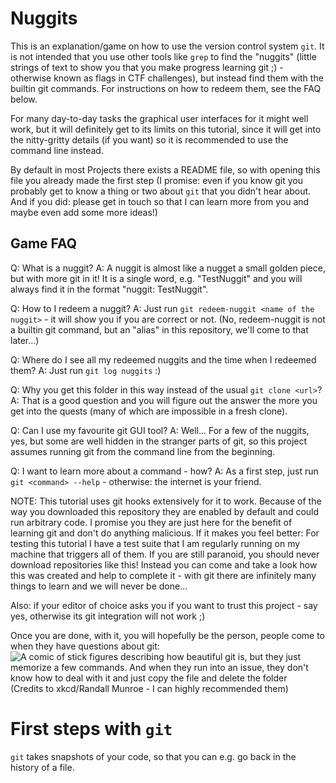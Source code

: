 # Nuggits

This is an explanation/game on how to use the version control system `git`. It is not intended that you use other tools like `grep` to find the "nuggits" (little strings of text to show you that you make progress learning git ;) - otherwise known as flags in CTF challenges), but instead find them with the builtin git commands. For instructions on how to redeem them, see the FAQ below.

For many day-to-day tasks the graphical user interfaces for it might well work, but it will definitely get to its limits on this tutorial, since it will get into the nitty-gritty details (if you want) so it is recommended to use the command line instead.

By default in most Projects there exists a README file, so with opening this file you already made the first step (I promise: even if you know git you probably get to know a thing or two about `git` that you didn't hear about. And if you did: please get in touch so that I can learn more from you and maybe even add some more ideas!)

## Game FAQ

Q: What is a nuggit?
A: A nuggit is almost like a nugget a small golden piece, but with more git in it! It is a single word, e.g. "TestNuggit" and you will always find it in the format "nuggit: TestNuggit".

Q: How to I redeem a nuggit?
A: Just run `git redeem-nuggit <name of the nuggit>` - it will show you if you are correct or not. (No, redeem-nuggit is not a builtin git command, but an "alias" in this repository, we'll come to that later...)

Q: Where do I see all my redeemed nuggits and the time when I redeemed them?
A: Just run `git log nuggits` :)

Q: Why you get this folder in this way instead of the usual `git clone <url>`?
A: That is a good question and you will figure out the answer the more you get into the quests (many of which are impossible in a fresh clone).

Q: Can I use my favourite git GUI tool?
A: Well... For a few of the nuggits, yes, but some are well hidden in the stranger parts of git, so this project assumes running git from the command line from the beginning.

Q: I want to learn more about a command - how?
A: As a first step, just run `git <command> --help` - otherwise: the internet is your friend.

NOTE: This tutorial uses git hooks extensively for it to work. Because of the way you downloaded this repository they are enabled by default and could run arbitrary code. I promise you they are just here for the benefit of learning git and don't do anything malicious. If it makes you feel better: For testing this tutorial I have a test suite that I am regularly running on my machine that triggers all of them.
If you are still paranoid, you should never download repositories like this! Instead you can come and take a look how this was created and help to complete it - with git there are infinitely many things to learn and we will never be done...


Also: if your editor of choice asks you if you want to trust this project - say yes, otherwise its git integration will not work ;)

Once you are done, with it, you will hopefully be the person, people come to when they have questions about git:
![A comic of stick figures describing how beautiful git is, but they just memorize a few commands. And when they run into an issue, they don't know how to deal with it and just copy the file and delete the folder](https://imgs.xkcd.com/comics/git.png "If that doesn't fix it, git.txt contains the phone number of a friend of mine who understands git. Just wait through a few minutes of 'It's really pretty simple, just think of branches as...' and eventually you'll learn the commands that will fix everything.")
(Credits to xkcd/Randall Munroe - I can highly recommended them)

# First steps with `git`

`git` takes snapshots of your code, so that you can e.g. go back in the history of a file.
